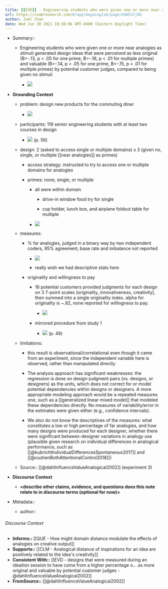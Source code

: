 ```yaml
---
title: [[EVD]] - Engineering students who were given one or more near analogies as stimuli generated design ideas that were perceived as less original and valuable by potential customer judges, compared to being given no stimuli - [[@dahlInfluenceValueAnalogical2002]]
url: https://roamresearch.com/#/app/megacoglab/page/6XWS3Jj6G
author: Joel Chan
date: Wed Jun 30 2021 10:38:06 GMT-0400 (Eastern Daylight Time)
---
```


- Summary::

    - Engineering students who were given one or more near analogies as stimuli generated design ideas that were perceived as less original (B=-.13, p < .05 for one prime, B=-.16, p < .01 for multiple primes) and valuable (B=-.14, p < .05 for one prime, B=-.15, p < .01 for multiple primes) by potential customer judges, compared to being given no stimuli

        - ![](https://firebasestorage.googleapis.com/v0/b/firescript-577a2.appspot.com/o/imgs%2Fapp%2Fmegacoglab%2Fb4HXYEcIrQ.png?alt=media&token=db7dc386-52e6-46bc-bb39-a97b2135536a)
- **Grounding Context**

    - problem: design new products for the commuting diner

        - ![](https://firebasestorage.googleapis.com/v0/b/firescript-577a2.appspot.com/o/imgs%2Fapp%2Fmegacoglab%2F1yJeAxhJvz.png?alt=media&token=4a3074b9-08ce-40e3-9f68-b7bbaceb8871)

    - participants: 119 senior engineering students with at least two courses in design

        - ![](https://firebasestorage.googleapis.com/v0/b/firescript-577a2.appspot.com/o/imgs%2Fapp%2Fmegacoglab%2FB0ivZb-yww.png?alt=media&token=5972017f-718a-43c2-8d47-ac0c5624d5ec) (p. 56)

    - design: 2 (asked to access single or multiple domains) x 3 (given no, single, or multiple [[near analogies]] as primes)

        - access strategy: instructed to try to access one or multiple domains for analogies

        - primes: none, single, or multiple

            - all were within domain

                - drive-in window food try for single

                - cup holder, lunch box, and airplane foldout table for multiple

            - ![](https://firebasestorage.googleapis.com/v0/b/firescript-577a2.appspot.com/o/imgs%2Fapp%2Fmegacoglab%2FdyLCwcqvCI.png?alt=media&token=008a9062-9f6c-4946-8e37-e73b80963832)

    - measures:

        - % far analogies, judged in a binary way by two independent coders, 95% agreement; base rate and imbalance not reported

            - ![](https://firebasestorage.googleapis.com/v0/b/firescript-577a2.appspot.com/o/imgs%2Fapp%2Fmegacoglab%2FUGQ6RFzQPJ.png?alt=media&token=eba18182-a198-4bd8-a093-e4aa458e0af1)

            - really wish we had descriptive stats here

        - originality and willingness to pay

            - 16 potential customers provided judgments for each design on 3 7-point scales (originality, innovativeness, creativity), then summed into a single originality index. alpha for originality is ~.82, none reported for willingness to pay.

                - ![](https://firebasestorage.googleapis.com/v0/b/firescript-577a2.appspot.com/o/imgs%2Fapp%2Fmegacoglab%2FWRStkup_MI.png?alt=media&token=5c800787-1485-4c5f-a1f2-18d8f20ef631)

            - mirrored procedure from study 1

                - ![](https://firebasestorage.googleapis.com/v0/b/firescript-577a2.appspot.com/o/imgs%2Fapp%2Fmegacoglab%2Fb3EshaDegN.png?alt=media&token=012ca337-b0ff-4e46-aafb-ea68b44b3e70) (p. 49)

    - limitations:

        - this result is observational/correlational even though it came from an experiment, since the independent variable here is observed, rather than manipulated directly

        - The analysis approach has significant weaknesses: the regression is done on design-judgment pairs (vs. designs, or designers) as the units, which does not correct for or model potential dependencies within designs or designers. A more appropriate modeling approach would be a repeated measures one, such as a [[generalized linear mixed model]] that modeled these dependencies directly. No measures of variability/error in the estimates were given either (e.g., confidence intervals).

        - We also do not know the descriptives of the measures: what constitutes a low or high percentage of far analogies, and how many designs were produced for each designer, whether there were significant between-designer variations in analogy use (plausible given research on individual differences in analogical performance, such as [[@kubrichtIndividualDifferencesSpontaneous2017]] and [[@cushenBothAttentionalControl2018]])

    - Source:: [[@dahlInfluenceValueAnalogical2002]] (experiment 3)
- **Discourse Context**

    - __<describe other claims, evidence, and questions does this note relate to in discourse terms (optional for now)>__
- Metadata::

    - author:: <your name page here>

###### Discourse Context

- **Informs::** [[QUE - How might domain distance modulate the effects of analogies on creative output]]
- **Supports::** [[CLM - Analogical distance of inspirations for an idea are positively related to the idea's creativity]]
- **Consistent With::** [[EVD - designs that were measured during an ideation session to have come from a higher percentage o... as more original and valuable by potential customer judges - @dahlInfluenceValueAnalogical2002]]
- **FromSource::** [[@dahlInfluenceValueAnalogical2002]]
